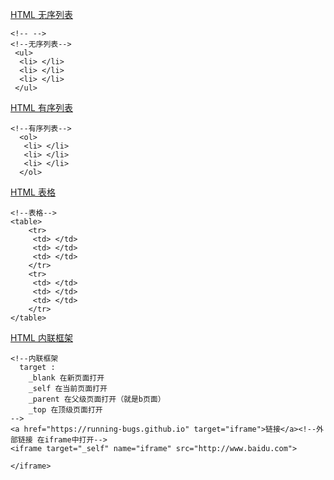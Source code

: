  [HTML 无序列表](/ul.md)
 ```
 <!-- -->
 <!--无序列表-->
  <ul>
   <li> </li>
   <li>	</li>
   <li> </li>
  </ul>
  ```

[HTML 有序列表](/ol.md)
```
<!--有序列表-->
  <ol>
   <li> </li>
   <li>	</li>
   <li> </li>
  </ol>
  ```

[HTML 表格](/table.md)
```
<!--表格-->
<table>
	<tr>
	 <td> </td>
	 <td> </td>
	 <td> </td>
	</tr>
	<tr>
	 <td> </td>
	 <td> </td>
	 <td> </td>
	</tr>
</table>
```

[HTML 内联框架](/iframe.md)
```
<!--内联框架
  target :
	_blank 在新页面打开
	_self 在当前页面打开
	_parent 在父级页面打开（就是b页面）
	_top 在顶级页面打开
-->
<a href="https://running-bugs.github.io" target="iframe">链接</a><!--外部链接 在iframe中打开-->
<iframe target="_self" name="iframe" src="http://www.baidu.com">

</iframe>
  ```
